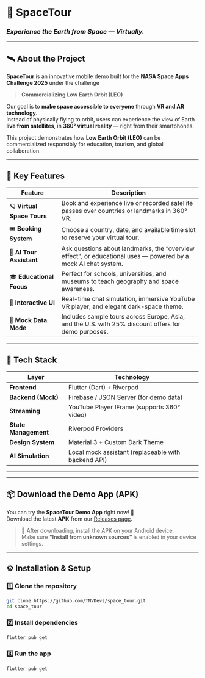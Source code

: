 # 🚀 SpaceTour

### *Experience the Earth from Space — Virtually.*

---

## 🛰️ About the Project
**SpaceTour** is an innovative mobile demo built for the **NASA Space Apps Challenge 2025** under the challenge
> **Commercializing Low Earth Orbit (LEO)**

Our goal is to **make space accessible to everyone** through **VR and AR technology**.  
Instead of physically flying to orbit, users can experience the view of Earth **live from satellites**, in **360° virtual reality** — right from their smartphones.

This project demonstrates how **Low Earth Orbit (LEO)** can be commercialized responsibly for education, tourism, and global collaboration.

---

## 🌌 Key Features
| Feature | Description |
|----------|--------------|
| 🪐 **Virtual Space Tours** | Book and experience live or recorded satellite passes over countries or landmarks in 360° VR. |
| 🎟️ **Booking System** | Choose a country, date, and available time slot to reserve your virtual tour. |
| 🧠 **AI Tour Assistant** | Ask questions about landmarks, the “overview effect”, or educational uses — powered by a mock AI chat system. |
| 🎓 **Educational Focus** | Perfect for schools, universities, and museums to teach geography and space awareness. |
| 💬 **Interactive UI** | Real-time chat simulation, immersive YouTube VR player, and elegant dark-space theme. |
| 🧾 **Mock Data Mode** | Includes sample tours across Europe, Asia, and the U.S. with 25% discount offers for demo purposes. |

---

## 🧩 Tech Stack
| Layer | Technology |
|--------|-------------|
| **Frontend** | Flutter (Dart) + Riverpod |
| **Backend (Mock)** | Firebase / JSON Server (for demo data) |
| **Streaming** | YouTube Player IFrame (supports 360° video) |
| **State Management** | Riverpod Providers |
| **Design System** | Material 3 + Custom Dark Theme |
| **AI Simulation** | Local mock assistant (replaceable with backend API) |

---

---

## 📦 Download the Demo App (APK)

You can try the **SpaceTour Demo App** right now! 🚀  
Download the latest **APK** from our [Releases page](https://github.com/TNVDevs/space_tour/releases).

> 📲 After downloading, install the APK on your Android device.  
> Make sure **“Install from unknown sources”** is enabled in your device settings.

---


## ⚙️ Installation & Setup

### 1️⃣ Clone the repository
```bash
git clone https://github.com/TNVDevs/space_tour.git
cd space_tour
```

### 2️⃣ Install dependencies
```bash
flutter pub get
```

### 3️⃣ Run the app
```bash
flutter pub get
```
